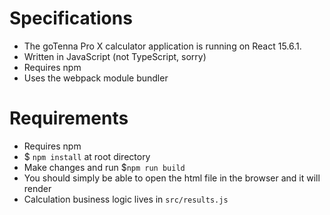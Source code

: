# Specifications
- The goTenna Pro X calculator application is running on React 15.6.1.
- Written in JavaScript (not TypeScript, sorry)
- Requires npm
- Uses the webpack module bundler

# Requirements
- Requires npm
- $ `npm install` at root directory
- Make changes and run $`npm run build`
- You should simply be able to open the html file in the browser and it will render
- Calculation business logic lives in `src/results.js` 

